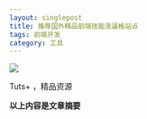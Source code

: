 ```yaml
---
layout: singlepost
title: 推荐国外精品前端技能涨逼格站点
tags: 前端开发
category: 工具
---
```


![](http://xiaoa.name/assets/blog-images/tuts-2014-11-29.png)

Tuts+ ，精品资源

__以上内容是文章摘要__